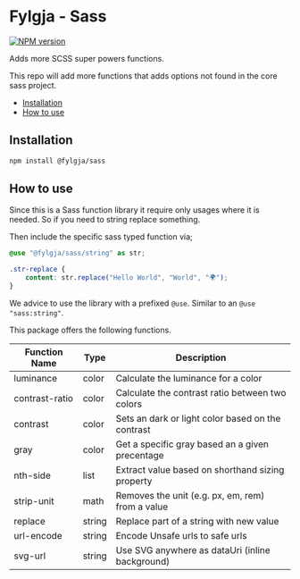 # Fylgja - Sass

[![NPM version](https://img.shields.io/npm/v/@fylgja/sass.svg)](https://www.npmjs.org/package/@fylgja/sass)

Adds more SCSS super powers functions.

This repo will add more functions that adds options
not found in the core sass project.

- [Installation](#installation)
- [How to use](#how-to-use)

## Installation

```bash
npm install @fylgja/sass
```

## How to use

Since this is a Sass function library it require only usages where it is needed.
So if you need to string replace something.

Then include the specific sass typed function via;

```scss
@use "@fylgja/sass/string" as str;

.str-replace {
    content: str.replace("Hello World", "World", "🌍");
}
```

We advice to use the library with a prefixed `@use`.
Similar to an `@use "sass:string"`.

This package offers the following functions.

| Function Name  | Type   | Description                                       |
| -------------- | ------ | ------------------------------------------------- |
| luminance      | color  | Calculate the luminance for a color               |
| contrast-ratio | color  | Calculate the contrast ratio between two colors   |
| contrast       | color  | Sets an dark or light color based on the contrast |
| gray           | color  | Get a specific gray based an a given precentage   |
| nth-side       | list   | Extract value based on shorthand sizing property  |
| strip-unit     | math   | Removes the unit (e.g. px, em, rem) from a value  |
| replace        | string | Replace part of a string with new value           |
| url-encode     | string | Encode Unsafe urls to safe urls                   |
| svg-url        | string | Use SVG anywhere as dataUri (inline background)   |
